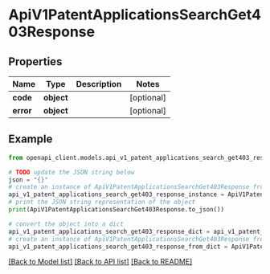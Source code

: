 # ApiV1PatentApplicationsSearchGet403Response


## Properties

Name | Type | Description | Notes
------------ | ------------- | ------------- | -------------
**code** | **object** |  | [optional] 
**error** | **object** |  | [optional] 

## Example

```python
from openapi_client.models.api_v1_patent_applications_search_get403_response import ApiV1PatentApplicationsSearchGet403Response

# TODO update the JSON string below
json = "{}"
# create an instance of ApiV1PatentApplicationsSearchGet403Response from a JSON string
api_v1_patent_applications_search_get403_response_instance = ApiV1PatentApplicationsSearchGet403Response.from_json(json)
# print the JSON string representation of the object
print(ApiV1PatentApplicationsSearchGet403Response.to_json())

# convert the object into a dict
api_v1_patent_applications_search_get403_response_dict = api_v1_patent_applications_search_get403_response_instance.to_dict()
# create an instance of ApiV1PatentApplicationsSearchGet403Response from a dict
api_v1_patent_applications_search_get403_response_from_dict = ApiV1PatentApplicationsSearchGet403Response.from_dict(api_v1_patent_applications_search_get403_response_dict)
```
[[Back to Model list]](../README.md#documentation-for-models) [[Back to API list]](../README.md#documentation-for-api-endpoints) [[Back to README]](../README.md)


